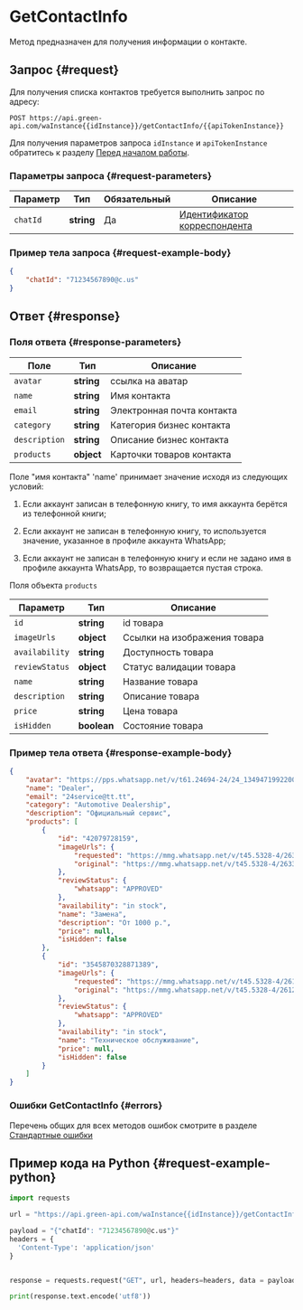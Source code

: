 # GetContactInfo

Метод предназначен для получения информации о контакте.

## Запрос {#request}

Для получения списка контактов требуется выполнить запрос по адресу:
```
POST https://api.green-api.com/waInstance{{idInstance}}/getContactInfo/{{apiTokenInstance}}
```

Для получения параметров запроса `idInstance` и `apiTokenInstance` обратитесь к разделу [Перед началом работы](../../before-start.md#parameters).

### Параметры запроса {#request-parameters}

Параметр | Тип | Обязательный | Описание
----- | ----- | ----- | -----
`chatId` | **string** | Да | [Идентификатор корреспондента](../chat-id.md)

### Пример тела запроса {#request-example-body}

```json
{
    "chatId": "71234567890@c.us"
}
```

## Ответ {#response}

### Поля ответа {#response-parameters}

Поле | Тип |  Описание
----- | ----- | ----- 
`avatar` | **string** | ссылка на аватар
`name` | **string** | Имя контакта
`email` | **string** | Электронная почта контакта
`category` | **string** | Категория бизнес контакта
`description` | **string** | Описание бизнес контакта
`products` | **object** | Карточки товаров контакта

Поле "имя контакта" 'name' принимает значение исходя из следующих условий:

1. Если аккаунт записан в телефонную книгу, то имя аккаунта берётся из телефонной книги;

2. Если аккаунт не записан в телефонную книгу, то используется значение, указанное в профиле аккаунта WhatsApp;

3. Если аккаунт не записан в телефонную книгу и если не задано имя в профиле аккаунта WhatsApp, то возвращается пустая строка.


Поля объекта `products`

| Параметр      | Тип        | Описание                             |
| ------------- | ---------- | ------------------------------------ |
| `id`    | **string** | id товара            |
| `imageUrls` | **object** | Ссылки на изображения товара |
| `availability` | **string** | Доступность товара            |
| `reviewStatus` | **object** | Статус валидации товара |
| `name` | **string** | Название товара
| `description` | **string** | Описание товара
| `price` | **string** | Цена товара
| `isHidden` | **boolean** | Состояние товара


### Пример тела ответа {#response-example-body}

```json
{
    "avatar": "https://pps.whatsapp.net/v/t61.24694-24/24_1349471992200940_2091838963901201896_n.jpg?ccb=11-4&oh=01_AVzZilQn10nj9M9cfQV4PW5dgdXOkiOuD_jCqP2MCXIpyA",
    "name": "Dealer",
    "email": "24service@tt.tt",
    "category": "Automotive Dealership",
    "description": "Официальный сервис",
    "products": [
        {
            "id": "42079728159",
            "imageUrls": {
                "requested": "https://mmg.whatsapp.net/v/t45.5328-4/263329037_6625110154227932_2879714823340281709_n.jpg?stp=dst-jpg_p100x100&ccb=1-7&_nc_sid=c48759&_nc_ohc=NKICbZlqfPMAX9077mo&_nc_ad=z-m&_nc_cid=0&_nc_ht=mmg.whatsapp.net&oh=01_AVwYzx7CckCFf8F8xIIZ5m2AGdeC8YTnLyd29",
                "original": "https://mmg.whatsapp.net/v/t45.5328-4/263329037_6625110154227932_2879714823340281709_n.jpg?ccb=1-7&_nc_sid=c48759&_nc_ohc=NKICbZlqfPMAX9077mo&_nc_ad=z-m&_nc_cid=0&_nc_ht=mmg.whatsapp.net&oh=01_AVzn_O9azpKNRs1iPId0TQkGYk4D7HZFSQMeobvRiR"
            },
            "reviewStatus": {
                "whatsapp": "APPROVED"
            },
            "availability": "in stock",
            "name": "Замена",
            "description": "От 1000 р.",
            "price": null,
            "isHidden": false
        },
        {
            "id": "3545870328871389",
            "imageUrls": {
                "requested": "https://mmg.whatsapp.net/v/t45.5328-4/261250418_4513761695371199_1710541959703469822_n.jpg?stp=dst-jpg_p100x100&ccb=1-7&_nc_sid=c48759&_nc_ohc=eps8lAw2_3MAX_mWW8K&_nc_ad=z-m&_nc_cid=0&_nc_ht=mmg.whatsapp.net&oh=01_AVxT3HnbR04qKZJSOeK4d8p-noZokqly9QbpYFK-c_8kSA&oe",
                "original": "https://mmg.whatsapp.net/v/t45.5328-4/261250418_4513761695371199_1710541959703469822_n.jpg?ccb=1-7&_nc_sid=c48759&_nc_ohc=eps8lAw2_3MAX_mWW8K&_nc_ad=z-m&_nc_cid=0&_nc_ht=mmg.whatsapp.net&oh=01_AVx2wTCmzof0BoZDmIUpD328CtpJmlvEXGdVzew&o"
            },
            "reviewStatus": {
                "whatsapp": "APPROVED"
            },
            "availability": "in stock",
            "name": "Техническое обслуживание",
            "price": null,
            "isHidden": false
        }
    ]
}
```

### Ошибки GetContactInfo {#errors}

Перечень общих для всех методов ошибок смотрите в разделе [Стандартные ошибки](../common-errors.md)

## Пример кода на Python  {#request-example-python}

```python
import requests

url = "https://api.green-api.com/waInstance{{idInstance}}/getContactInfo/{{apiTokenInstance}}"

payload = "{"chatId": "71234567890@c.us"}"
headers = {
  'Content-Type': 'application/json'
}


response = requests.request("GET", url, headers=headers, data = payload)

print(response.text.encode('utf8'))
```